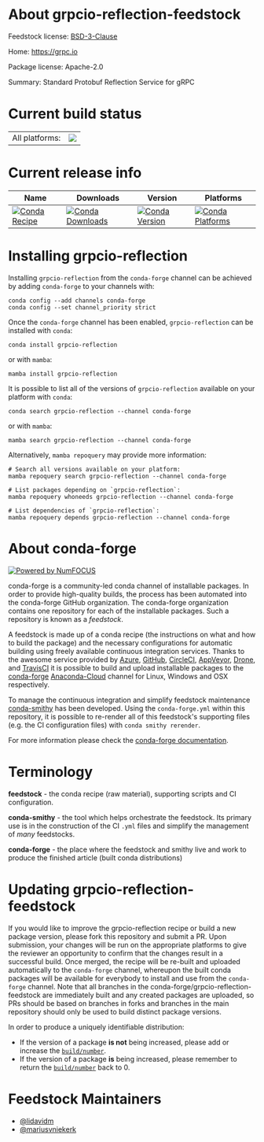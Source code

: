 About grpcio-reflection-feedstock
=================================

Feedstock license: [BSD-3-Clause](https://github.com/conda-forge/grpcio-reflection-feedstock/blob/main/LICENSE.txt)

Home: https://grpc.io

Package license: Apache-2.0

Summary: Standard Protobuf Reflection Service for gRPC

Current build status
====================


<table><tr><td>All platforms:</td>
    <td>
      <a href="https://dev.azure.com/conda-forge/feedstock-builds/_build/latest?definitionId=15803&branchName=main">
        <img src="https://dev.azure.com/conda-forge/feedstock-builds/_apis/build/status/grpcio-reflection-feedstock?branchName=main">
      </a>
    </td>
  </tr>
</table>

Current release info
====================

| Name | Downloads | Version | Platforms |
| --- | --- | --- | --- |
| [![Conda Recipe](https://img.shields.io/badge/recipe-grpcio--reflection-green.svg)](https://anaconda.org/conda-forge/grpcio-reflection) | [![Conda Downloads](https://img.shields.io/conda/dn/conda-forge/grpcio-reflection.svg)](https://anaconda.org/conda-forge/grpcio-reflection) | [![Conda Version](https://img.shields.io/conda/vn/conda-forge/grpcio-reflection.svg)](https://anaconda.org/conda-forge/grpcio-reflection) | [![Conda Platforms](https://img.shields.io/conda/pn/conda-forge/grpcio-reflection.svg)](https://anaconda.org/conda-forge/grpcio-reflection) |

Installing grpcio-reflection
============================

Installing `grpcio-reflection` from the `conda-forge` channel can be achieved by adding `conda-forge` to your channels with:

```
conda config --add channels conda-forge
conda config --set channel_priority strict
```

Once the `conda-forge` channel has been enabled, `grpcio-reflection` can be installed with `conda`:

```
conda install grpcio-reflection
```

or with `mamba`:

```
mamba install grpcio-reflection
```

It is possible to list all of the versions of `grpcio-reflection` available on your platform with `conda`:

```
conda search grpcio-reflection --channel conda-forge
```

or with `mamba`:

```
mamba search grpcio-reflection --channel conda-forge
```

Alternatively, `mamba repoquery` may provide more information:

```
# Search all versions available on your platform:
mamba repoquery search grpcio-reflection --channel conda-forge

# List packages depending on `grpcio-reflection`:
mamba repoquery whoneeds grpcio-reflection --channel conda-forge

# List dependencies of `grpcio-reflection`:
mamba repoquery depends grpcio-reflection --channel conda-forge
```


About conda-forge
=================

[![Powered by
NumFOCUS](https://img.shields.io/badge/powered%20by-NumFOCUS-orange.svg?style=flat&colorA=E1523D&colorB=007D8A)](https://numfocus.org)

conda-forge is a community-led conda channel of installable packages.
In order to provide high-quality builds, the process has been automated into the
conda-forge GitHub organization. The conda-forge organization contains one repository
for each of the installable packages. Such a repository is known as a *feedstock*.

A feedstock is made up of a conda recipe (the instructions on what and how to build
the package) and the necessary configurations for automatic building using freely
available continuous integration services. Thanks to the awesome service provided by
[Azure](https://azure.microsoft.com/en-us/services/devops/), [GitHub](https://github.com/),
[CircleCI](https://circleci.com/), [AppVeyor](https://www.appveyor.com/),
[Drone](https://cloud.drone.io/welcome), and [TravisCI](https://travis-ci.com/)
it is possible to build and upload installable packages to the
[conda-forge](https://anaconda.org/conda-forge) [Anaconda-Cloud](https://anaconda.org/)
channel for Linux, Windows and OSX respectively.

To manage the continuous integration and simplify feedstock maintenance
[conda-smithy](https://github.com/conda-forge/conda-smithy) has been developed.
Using the ``conda-forge.yml`` within this repository, it is possible to re-render all of
this feedstock's supporting files (e.g. the CI configuration files) with ``conda smithy rerender``.

For more information please check the [conda-forge documentation](https://conda-forge.org/docs/).

Terminology
===========

**feedstock** - the conda recipe (raw material), supporting scripts and CI configuration.

**conda-smithy** - the tool which helps orchestrate the feedstock.
                   Its primary use is in the construction of the CI ``.yml`` files
                   and simplify the management of *many* feedstocks.

**conda-forge** - the place where the feedstock and smithy live and work to
                  produce the finished article (built conda distributions)


Updating grpcio-reflection-feedstock
====================================

If you would like to improve the grpcio-reflection recipe or build a new
package version, please fork this repository and submit a PR. Upon submission,
your changes will be run on the appropriate platforms to give the reviewer an
opportunity to confirm that the changes result in a successful build. Once
merged, the recipe will be re-built and uploaded automatically to the
`conda-forge` channel, whereupon the built conda packages will be available for
everybody to install and use from the `conda-forge` channel.
Note that all branches in the conda-forge/grpcio-reflection-feedstock are
immediately built and any created packages are uploaded, so PRs should be based
on branches in forks and branches in the main repository should only be used to
build distinct package versions.

In order to produce a uniquely identifiable distribution:
 * If the version of a package **is not** being increased, please add or increase
   the [``build/number``](https://docs.conda.io/projects/conda-build/en/latest/resources/define-metadata.html#build-number-and-string).
 * If the version of a package **is** being increased, please remember to return
   the [``build/number``](https://docs.conda.io/projects/conda-build/en/latest/resources/define-metadata.html#build-number-and-string)
   back to 0.

Feedstock Maintainers
=====================

* [@lidavidm](https://github.com/lidavidm/)
* [@mariusvniekerk](https://github.com/mariusvniekerk/)

